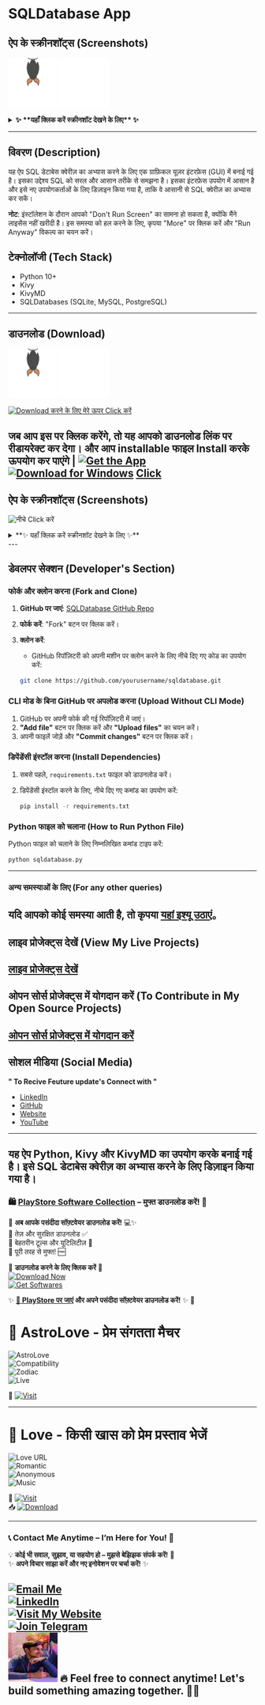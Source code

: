 
# SQLDatabase App

## ऐप के स्क्रीनशॉट्स (Screenshots)
<img src="https://github.com/mishra9759harshit/Photos/blob/main/whip-5156_256.gif" alt="Simple GIF" width="100" height="100"/> <img src="https://github.com/mishra9759harshit/Photos/blob/main/arrow-5645_256.gif" alt="Simple GIF" width="100" height="100"/>
<details>
 <summary><b>✨ **यहाँ क्लिक करें स्क्रीनशॉट देखने के लिए** ✨</b></summary>
  
  ![Screenshot 1](https://github.com/mishra9759harshit/SQL-DATABASE/blob/main/Screenshot's/1%20(1).png?raw=true)
  ![Screenshot 2](https://github.com/mishra9759harshit/SQL-DATABASE/blob/main/Screenshot's/1%20(2).png?raw=true)
  ![Screenshot 3](https://github.com/mishra9759harshit/SQL-DATABASE/blob/main/Screenshot's/1%20(3).png?raw=true)
  ![Screenshot 4](https://github.com/mishra9759harshit/SQL-DATABASE/blob/main/Screenshot's/1%20(4).png?raw=true)
</details>



---


## विवरण (Description)
यह ऐप SQL डेटाबेस क्वेरीज़ का अभ्यास करने के लिए एक ग्राफ़िकल यूज़र इंटरफ़ेस (GUI) में बनाई गई है। इसका उद्देश्य SQL को सरल और आसान तरीके से समझना है। इसका इंटरफ़ेस उपयोग में आसान है और इसे नए उपयोगकर्ताओं के लिए डिज़ाइन किया गया है, ताकि वे आसानी से SQL क्वेरीज़ का अभ्यास कर सकें।

**नोट**: 
इंस्टॉलेशन के दौरान आपको "Don't Run Screen" का सामना हो सकता है, क्योंकि मैंने लाइसेंस नहीं खरीदी है। इस समस्या को हल करने के लिए, कृपया "More" पर क्लिक करें और "Run Anyway" विकल्प का चयन करें।

## टेक्नोलॉजी (Tech Stack)
- Python 10+
- Kivy
- KivyMD
- SQLDatabases (SQLite, MySQL, PostgreSQL)
---
## डाउनलोड (Download)
<img src="https://github.com/mishra9759harshit/Photos/blob/main/whip-5156_256.gif" alt="Simple GIF" width="100" height="100"/> <img src="https://github.com/mishra9759harshit/Photos/blob/main/arrow-5645_256.gif" alt="Simple GIF" width="100" height="100"/>

<a href="https://playstoreapp.vercel.app/pages/App-1.html">
    <img src="https://img.shields.io/badge/Download-Download करने के लिए मेरे ऊपर Click करें-black?style=for-the-badge&logo=windows" alt="Download करने के लिए मेरे ऊपर Click करें ">
</a>


जब आप इस पर क्लिक करेंगे, तो यह आपको डाउनलोड लिंक पर रीडायरेक्ट कर देगा। और आप installable फाइल Install करके ऊपयोग कर पाएंगे |
[![Get the App](https://img.shields.io/badge/Get%20the%20App-Download-red?style=for-the-badge)](https://playstoreapp.vercel.app/pages/App-1.html)
[![Download for Windows](https://img.shields.io/badge/Download%20for-Windows-blue?style=for-the-badge&logo=windows&logoColor=white)](https://playstoreapp.vercel.app/pages/App-1.html)
[Click](https://playstoreapp.vercel.app/pages/App-1.html)
---
## ऐप के स्क्रीनशॉट्स (Screenshots)
![नीचे Click करें ](https://img.shields.io/badge/नीचे%20click%20करें-Click%20Below-blue?style=for-the-badge&logo=appveyor)
<details>
  <summary>
    **✨ यहाँ क्लिक करें स्क्रीनशॉट देखने के लिए ✨**  
  </summary>
  
  ![Screenshot 1](https://github.com/mishra9759harshit/SQL-DATABASE/blob/main/Screenshot's/1%20(1).png?raw=true)
  ![Screenshot 2](https://github.com/mishra9759harshit/SQL-DATABASE/blob/main/Screenshot's/1%20(2).png?raw=true)
  ![Screenshot 3](https://github.com/mishra9759harshit/SQL-DATABASE/blob/main/Screenshot's/1%20(3).png?raw=true)
  ![Screenshot 4](https://github.com/mishra9759harshit/SQL-DATABASE/blob/main/Screenshot's/1%20(4).png?raw=true)
</details>
 ---

## डेवलपर सेक्शन (Developer's Section)

### फोर्क और क्लोन करना (Fork and Clone)
1. **GitHub पर जाएं**: [SQLDatabase GitHub Repo](https://github.com/mishra9759harshit/SQL-DATABASE)
2. **फोर्क करें**: "Fork" बटन पर क्लिक करें।
3. **क्लोन करें**: 
   - GitHub रिपॉज़िटरी को अपनी मशीन पर क्लोन करने के लिए नीचे दिए गए कोड का उपयोग करें:

   ```bash
   git clone https://github.com/yourusername/sqldatabase.git
   ```

### CLI मोड के बिना GitHub पर अपलोड करना (Upload Without CLI Mode)
1. GitHub पर अपनी फोर्क की गई रिपॉज़िटरी में जाएं।
2. **"Add file"** बटन पर क्लिक करें और **"Upload files"** का चयन करें।
3. अपनी फाइलें जोड़ें और **"Commit changes"** बटन पर क्लिक करें।

### डिपेंडेंसी इंस्टॉल करना (Install Dependencies)
1. सबसे पहले, `requirements.txt` फाइल को डाउनलोड करें।
2. डिपेंडेंसी इंस्टॉल करने के लिए, नीचे दिए गए कमांड का उपयोग करें:

   ```bash
   pip install -r requirements.txt
   ```

### Python फाइल को चलाना (How to Run Python File)
Python फाइल को चलाने के लिए निम्नलिखित कमांड टाइप करें:

```bash
python sqldatabase.py
```
---
### अन्य समस्याओं के लिए (For any other queries)
यदि आपको कोई समस्या आती है, तो कृपया [यहां इश्यू उठाएं](https://github.com/mishra9759harshit/SQL-DATABASE/issues)。
---
## लाइव प्रोजेक्ट्स देखें (View My Live Projects)
[लाइव प्रोजेक्ट्स देखें](https://mishraharshit.vercel.app/live.html)
---
## ओपन सोर्स प्रोजेक्ट्स में योगदान करें (To Contribute in My Open Source Projects)
[ओपन सोर्स प्रोजेक्ट्स में योगदान करें](https://mishraharshit.vercel.app/github.html)
---
## सोशल मीडिया (Social Media)
  **" To Recive Feuture update's Connect with "**
- [LinkedIn](https://www.linkedin.com/in/harshit-mishra-mr-robot)
- [GitHub](https://github.com/mishra9759harshit)
- [Website](https://mishraharshit.vercel.app)
- [YouTube](https://www.youtube.com/channel/UCtETkLhy-BJT4p3WWOwSLWA)
---
यह ऐप Python, Kivy और KivyMD का उपयोग करके बनाई गई है। इसे SQL डेटाबेस क्वेरीज़ का अभ्यास करने के लिए डिज़ाइन किया गया है। 
---
### **🛍️ [PlayStore Software Collection](https://playstoreapp.vercel.app) – मुफ्त डाउनलोड करें! 🚀**  

📢 **अब आपके पसंदीदा सॉफ़्टवेयर डाउनलोड करें!** 💻✨  
🔹 तेज़ और सुरक्षित डाउनलोड ✅  
🔹 बेहतरीन टूल्स और यूटिलिटीज़ 🔧  
🔹 पूरी तरह से मुफ्त! 🆓  

🔽 **डाउनलोड करने के लिए क्लिक करें** 🔽  
[![Download Now](https://img.shields.io/badge/Visit%20Now-PlayStore-blue?style=for-the-badge&logo=windows)](https://playstoreapp.vercel.app)  
[![Get Softwares](https://img.shields.io/badge/Get%20Softwares-Now-green?style=for-the-badge&logo=download)](https://playstoreapp.vercel.app)  

✨ **[🔗 PlayStore पर जाएं](https://playstoreapp.vercel.app) और अपने पसंदीदा सॉफ़्टवेयर डाउनलोड करें!** ✨ 🚀
# 🌟 AstroLove - प्रेम संगतता मैचर  
![AstroLove](https://img.shields.io/badge/🌟-AstroLove-orange)  
![Compatibility](https://img.shields.io/badge/❤️-संगतता-green)  
![Zodiac](https://img.shields.io/badge/♈-राशि%20चक्र-blue)  
![Live](https://img.shields.io/badge/🚀-लाइव-red)  

🔗 [![Visit](https://img.shields.io/badge/🔗-Visit%20AstroLove-blue)](https://astrolove.vercel.app)

---

# 💖 Love - किसी खास को प्रेम प्रस्ताव भेजें  
![Love URL](https://img.shields.io/badge/💖-LoveURL-pink)  
![Romantic](https://img.shields.io/badge/🎭-रोमांटिक-purple)  
![Anonymous](https://img.shields.io/badge/🔐-गुप्त-blue)  
![Music](https://img.shields.io/badge/🎶-संगीत%20विकल्प-yellow)  

🔗 [![Visit](https://img.shields.io/badge/🔗-Visit%20Love%20URL-blue)](https://astrolove.verce.app)  
📥 [![Download](https://img.shields.io/badge/📥-Download%20Love%20URL-red)](https://playstoreapp.vercel.app/pages/App-5.html)


---
### **📞 Contact Me Anytime – I’m Here for You! 💬**  

💡 **कोई भी सवाल, सुझाव, या सहयोग हो – मुझसे बेझिझक संपर्क करें!** 🚀  
✨ **अपने विचार साझा करें और नए इनोवेशन पर चर्चा करें!** ✨  

[![Email Me](https://img.shields.io/badge/Email-mishra9759harshit@gmail.com-red?style=for-the-badge&logo=gmail)](mailto:mishra9759harshit@gmail.com)  
[![LinkedIn](https://img.shields.io/badge/Connect%20on-LinkedIn-blue?style=for-the-badge&logo=linkedin)](https://www.linkedin.com/in/harshit-mishra-mr-robot)  
[![Visit My Website](https://img.shields.io/badge/Visit%20My-Website-purple?style=for-the-badge&logo=vercel)](https://mishraharshit.vercel.app)  
[![Join Telegram](https://img.shields.io/badge/Join%20Me%20on-Telegram-blue?style=for-the-badge&logo=telegram)](https://t.me/+wkVCO1ISxg9jYzc1)  
<img src="https://github.com/mishra9759harshit/Photos/blob/main/i.jpg" alt="Simple GIF" width="100" height="100"/>
🔥 **Feel free to connect anytime! Let's build something amazing together.** 🚀💡
---
